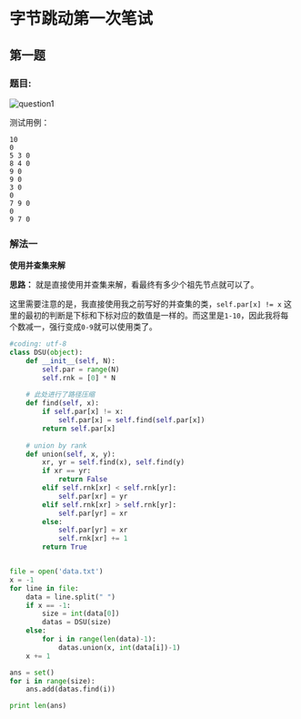 # 字节跳动第一次笔试
## 第一题

### 题目:

![question1]()

测试用例：

```
10
0
5 3 0
8 4 0
9 0
9 0
3 0
0
7 9 0
0
9 7 0
```



### 解法一

**使用并查集来解**

**思路：** 就是直接使用并查集来解，看最终有多少个祖先节点就可以了。

这里需要注意的是，我直接使用我之前写好的并查集的类，`self.par[x] != x` 这里的最初的判断是下标和下标对应的数值是一样的。而这里是`1-10`，因此我将每个数减一，强行变成`0-9`就可以使用类了。

```python
#coding: utf-8
class DSU(object):
    def __init__(self, N):
        self.par = range(N)
        self.rnk = [0] * N
    
    # 此处进行了路径压缩
    def find(self, x):
        if self.par[x] != x:
            self.par[x] = self.find(self.par[x])
        return self.par[x]
        
    # union by rank
    def union(self, x, y):
        xr, yr = self.find(x), self.find(y)
        if xr == yr:
            return False
        elif self.rnk[xr] < self.rnk[yr]:
            self.par[xr] = yr
        elif self.rnk[xr] > self.rnk[yr]:
            self.par[yr] = xr
        else:
            self.par[yr] = xr
            self.rnk[xr] += 1
        return True


file = open('data.txt')
x = -1
for line in file:
    data = line.split(" ")
    if x == -1:
        size = int(data[0])
        datas = DSU(size)
    else:
        for i in range(len(data)-1):
            datas.union(x, int(data[i])-1)
    x += 1

ans = set()
for i in range(size):
    ans.add(datas.find(i))

print len(ans)
```



